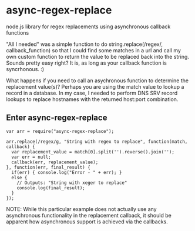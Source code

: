 # async-regex-replace
node.js library for regex replacements using asynchronous callback functions

"All I needed" was a simple function to do string.replace(/regex/, callback_function) so that I could find some matches in a url
and call my own custom function to return the value to be replaced back into the string. Sounds pretty easy right? It is, 
as long as your callback function is syncrhonous. :)

What happens if you need to call an asychronous function to determine the replacement value(s)? Perhaps you are using the
match value to lookup a record in a database. In my case, I needed to perform DNS SRV record lookups to replace hostnames 
with the returned host:port combination.

## Enter async-regex-replace
```
var arr = require("async-regex-replace");

arr.replace(/regex/g, "String with regex to replace", function(match, callback) { 
  var replacement_value = match[0].split('').reverse().join('');
  var err = null;
  callback(err, replacement_value); 
}, function(err, final_result) {
  if(err) { console.log("Error - " + err); }
  else { 
    // Outputs: "String with xeger to replace"
    console.log(final_result); 
  }
});
```

NOTE: While this particular example does not actually use any asynchronous functionality in the replacement callback, 
it should be apparent how asynchronous support is achieved via the callbacks.
